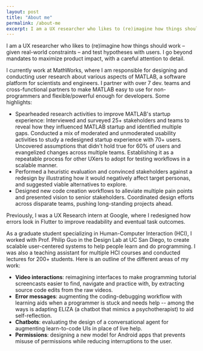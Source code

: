 ```yaml
---
layout: post
title: "About me"
permalink: /about-me
excerpt: I am a UX researcher who likes to (re)imagine how things should work – given real-world constraints – and test hypotheses with users. I go beyond mandates to maximize product impact, with a careful attention to detail. Click to read more...
---
```


I am a UX researcher who likes to (re)imagine how things should work – given real-world constraints – and test hypotheses with users. I go beyond mandates to maximize product impact, with a careful attention to detail.

I currently work at MathWorks, where I am responsible for designing and conducting user research about various aspects of MATLAB, a software platform for scientists and engineers. I partner with over 7 dev. teams and cross-functional partners to make MATLAB easy to use for non-programmers and flexible/powerful enough for developers. Some highlights:
- Spearheaded research activities to improve MATLAB's startup experience:
Interviewed and surveyed 25+ stakeholders and teams to reveal how they influenced MATLAB startup and identified multiple gaps.
Conducted a mix of moderated and unmoderated usability activities to study a redesigned startup experience with 70+ users. Uncovered assumptions that didn't hold true for 60% of users and evangelized changes across multiple teams.
Establishing it as a repeatable process for other UXers to adopt for testing workflows in a scalable manner.
- Performed a heuristic evaluation and convinced stakeholders against a redesign by illustrating how it would negatively affect target personas, and suggested viable alternatives to explore.
- Designed new code creation workflows to alleviate multiple pain points and presented vision to senior stakeholders. Coordinated design efforts across disparate teams, pushing long-standing projects ahead.

Previously, I was a UX Research intern at Google, where I redesigned how errors look in Flutter to improve readability and eventual task outcomes.

As a graduate student specializing in Human-Computer Interaction (HCI), I worked with Prof. Philip Guo in the Design Lab at UC San Diego, to create scalable user-centered systems to help people learn and do programming. I was also a teaching assistant for multiple HCI courses and conducted lectures for 200+ students. Here is an outline of the different areas of my work:
- **Video interactions**: reimagining interfaces to make programming tutorial screencasts easier to find, navigate and practice with, by extracting source code edits from the raw videos.
- **Error messages**: augmenting the coding-debugging workflow with learning aids when a programmer is stuck and needs help -- among the ways is adapting ELIZA (a chatbot that mimics a psychotherapist) to aid self-reflection.
- **Chatbots**: evaluating the design of a conversational agent for augmenting learn-to-code UIs in place of live help.
- **Permissions**: designing a new model for Android apps that prevents misuse of permissions while reducing interruptions to the user.
